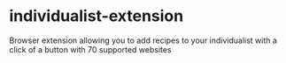 # individualist-extension
Browser extension allowing you to add recipes to your individualist with a click of a button with 70 supported websites
